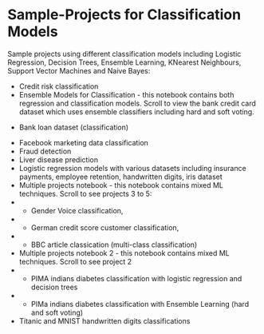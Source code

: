 # Sample-Projects for Classification Models
Sample projects using different classification models including Logistic Regression, Decision Trees, Ensemble Learning, KNearest Neighbours, Support Vector Machines and Naive Bayes:

*  Credit risk classification
* Ensemble Models for Classification - this notebook contains both regression and classification models. Scroll to view the bank credit card dataset which uses ensemble classifiers including hard and soft voting.
- Bank loan dataset (classification)
* Facebook marketing data classification
* Fraud detection
* Liver disease prediction
* Logistic regression models with various datasets including insurance payments, employee retention, handwritten digits, iris dataset
* Multiple projects notebook - this notebook contains mixed ML techniques. Scroll to see projects 3 to 5:
*  - Gender Voice classification, 
*  - German credit score customer classification, 
*  - BBC article classication (multi-class classification)
* Multiple projects notebook 2 - this notebook contains mixed ML techniques. Scroll to see project 2
*  - PIMA indians diabetes classification with logistic regression and decision trees
*  - PIMa indians diabetes classification with Ensemble Learning (hard and soft voting)
* Titanic and MNIST handwritten digits classifications
